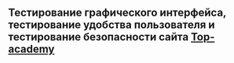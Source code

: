 ## Тестирование графического интерфейса, тестирование удобства пользователя и тестирование безопасности сайта [Top-academy](https://ekat.top-academy.ru/)
